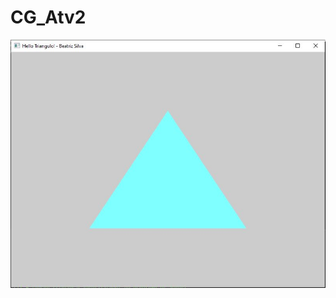 # CG_Atv2
![triangle](https://github.com/beatrizpesilva/CG_Atv2/blob/main/CG_HelloTrianglePhoto.JPG?raw=true)
